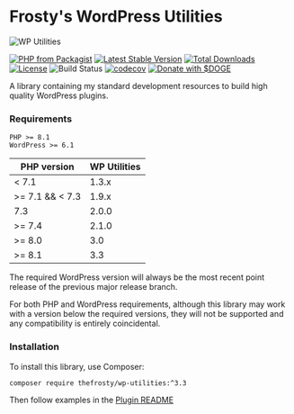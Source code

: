 # Frosty's WordPress Utilities

![WP Utilities](.github/wp-utilities.jpg?raw=true "Frosty's WordPress Utilities")

[![PHP from Packagist](https://img.shields.io/packagist/php-v/thefrosty/wp-utilities.svg)]()
[![Latest Stable Version](https://img.shields.io/packagist/v/thefrosty/wp-utilities.svg)](https://packagist.org/packages/thefrosty/wp-utilities)
[![Total Downloads](https://img.shields.io/packagist/dt/thefrosty/wp-utilities.svg)](https://packagist.org/packages/thefrosty/wp-utilities)
[![License](https://img.shields.io/packagist/l/thefrosty/wp-utilities.svg)](https://packagist.org/packages/thefrosty/wp-utilities)
![Build Status](https://github.com/thefrosty/wp-utilities/actions/workflows/main.yml/badge.svg)
[![codecov](https://codecov.io/gh/thefrosty/wp-utilities/branch/develop/graph/badge.svg?token=UUBVKGTYTG)](https://codecov.io/gh/thefrosty/wp-utilities)
[![Donate with $DOGE](https://img.shields.io/static/v1?style=&logo=dogecoin&label=Donation&message=DFMbUjdxuQNJnbA622e7TNSJ3yxAdAWZEW&color=ba9f33)](#)  

A library containing my standard development resources to build high quality WordPress plugins.

### Requirements

```
PHP >= 8.1
WordPress >= 6.1
```

| PHP version      | WP Utilities |
|------------------|--------------|
| < 7.1            | 1.3.x        |
| \>= 7.1 && < 7.3 | 1.9.x        |
| 7.3              | 2.0.0        |
| \>= 7.4          | 2.1.0        |
| \>= 8.0          | 3.0          |
| \>= 8.1          | 3.3          |

The required WordPress version will always be the most recent point release of
the previous major release branch.

For both PHP and WordPress requirements, although this library may work with a
version below the required versions, they will not be supported and any
compatibility is entirely coincidental.

### Installation

To install this library, use Composer:

```
composer require thefrosty/wp-utilities:^3.3
```

Then follow examples in the [Plugin README](./src/Plugin/README.md)
